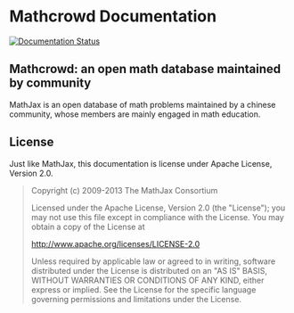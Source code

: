# Mathcrowd Documentation

[![Documentation Status](https://readthedocs.org/projects/mathcrowd-docs/badge/?version=latest)](https://docs.mathcrowd.cn)


## Mathcrowd: an open math database maintained by community

MathJax is an open database of math problems maintained by a chinese community, whose members are mainly engaged in math education.

## License

Just like MathJax, this documentation is license under Apache License, Version 2.0.

> Copyright (c) 2009-2013 The MathJax Consortium
>
> Licensed under the Apache License, Version 2.0 (the "License");
> you may not use this file except in compliance with the License.
> You may obtain a copy of the License at
>
>  http://www.apache.org/licenses/LICENSE-2.0
>
> Unless required by applicable law or agreed to in writing, software
> distributed under the License is distributed on an "AS IS" BASIS,
> WITHOUT WARRANTIES OR CONDITIONS OF ANY KIND, either express or implied.
> See the License for the specific language governing permissions and
> limitations under the License.